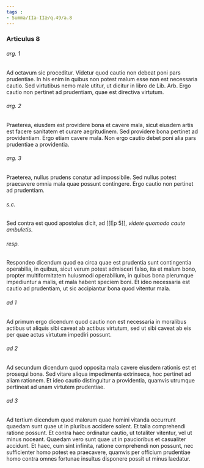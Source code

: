 ```yaml
---
tags : 
- Summa/IIa-IIæ/q.49/a.8
---
```


### Articulus 8

###### arg. 1
Ad octavum sic proceditur. Videtur quod cautio non debeat poni pars prudentiae. In his enim in quibus non potest malum esse non est necessaria cautio. Sed virtutibus nemo male utitur, ut dicitur in libro de Lib. Arb. Ergo cautio non pertinet ad prudentiam, quae est directiva virtutum.

###### arg. 2
Praeterea, eiusdem est providere bona et cavere mala, sicut eiusdem artis est facere sanitatem et curare aegritudinem. Sed providere bona pertinet ad providentiam. Ergo etiam cavere mala. Non ergo cautio debet poni alia pars prudentiae a providentia.

###### arg. 3
Praeterea, nullus prudens conatur ad impossibile. Sed nullus potest praecavere omnia mala quae possunt contingere. Ergo cautio non pertinet ad prudentiam.

###### s.c.
Sed contra est quod apostolus dicit, ad [[Ep 5]], *videte quomodo caute ambuletis*.

###### resp.
Respondeo dicendum quod ea circa quae est prudentia sunt contingentia operabilia, in quibus, sicut verum potest admisceri falso, ita et malum bono, propter multiformitatem huiusmodi operabilium, in quibus bona plerumque impediuntur a malis, et mala habent speciem boni. Et ideo necessaria est cautio ad prudentiam, ut sic accipiantur bona quod vitentur mala.

###### ad 1
Ad primum ergo dicendum quod cautio non est necessaria in moralibus actibus ut aliquis sibi caveat ab actibus virtutum, sed ut sibi caveat ab eis per quae actus virtutum impediri possunt.

###### ad 2
Ad secundum dicendum quod opposita mala cavere eiusdem rationis est et prosequi bona. Sed vitare aliqua impedimenta extrinseca, hoc pertinet ad aliam rationem. Et ideo cautio distinguitur a providentia, quamvis utrumque pertineat ad unam virtutem prudentiae.

###### ad 3
Ad tertium dicendum quod malorum quae homini vitanda occurrunt quaedam sunt quae ut in pluribus accidere solent. Et talia comprehendi ratione possunt. Et contra haec ordinatur cautio, ut totaliter vitentur, vel ut minus noceant. Quaedam vero sunt quae ut in paucioribus et casualiter accidunt. Et haec, cum sint infinita, ratione comprehendi non possunt, nec sufficienter homo potest ea praecavere, quamvis per officium prudentiae homo contra omnes fortunae insultus disponere possit ut minus laedatur.

